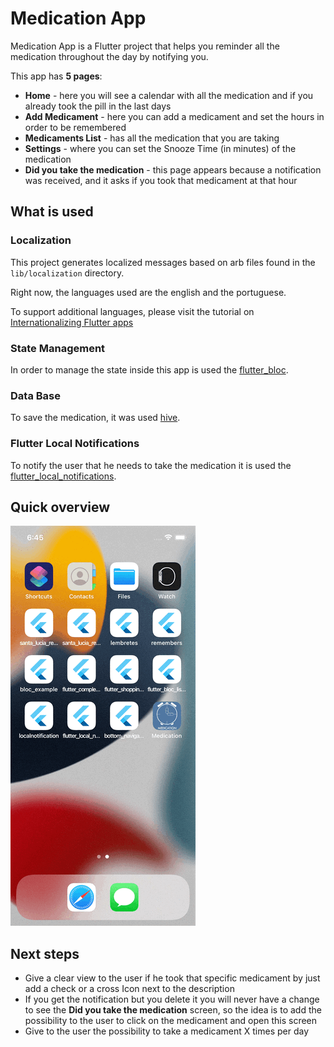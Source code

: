 # Medication App

Medication App is a Flutter project that helps you reminder all the medication throughout the day by notifying you.

This app has **5 pages**:
* **Home** - here you will see a calendar with all the medication and if you already took the pill in the last days
* **Add Medicament** - here you can add a medicament and set the hours in order to be remembered
* **Medicaments List** - has all the medication that you are taking
* **Settings** - where you can set the Snooze Time (in minutes) of the medication
* **Did you take the medication** - this page appears because a notification was received, and it asks if you took that medicament at that hour

## What is used
### Localization

This project generates localized messages based on arb files found in
the `lib/localization` directory.

Right now, the languages used are the english and the portuguese.

To support additional languages, please visit the tutorial on
[Internationalizing Flutter
apps](https://flutter.dev/docs/development/accessibility-and-localization/internationalization)

### State Management

In order to manage the state inside this app is used the [flutter_bloc](https://pub.dev/packages/flutter_bloc).

### Data Base

To save the medication, it was used [hive](https://pub.dev/packages/hive).

### Flutter Local Notifications

To notify the user that he needs to take the medication it is used the [flutter_local_notifications](https://pub.dev/packages/flutter_local_notifications).


## Quick overview
![](./assets/images/Medication_app.gif)


## Next steps
* Give a clear view to the user if he took that specific medicament by just add a check or a cross Icon next to the description
* If you get the notification but you delete it you will never have a change to see the **Did you take the medication** screen,
so the idea is to add the possibility to the user to click on the medicament and open this screen
* Give to the user the possibility to take a medicament X times per day